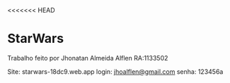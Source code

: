 <<<<<<< HEAD
# StarWars
Trabalho feito por Jhonatan Almeida Alflen RA:1133502

Site: starwars-18dc9.web.app
login: jhoalflen@gmail.com
senha: 123456a
